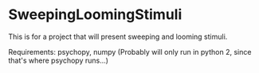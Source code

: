 # SweepingLoomingStimuli

This is for a project that will present sweeping and looming stimuli.

Requirements:
psychopy, numpy
(Probably will only run in python 2, since that's where psychopy runs...)

